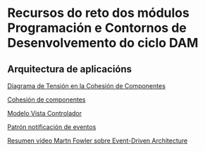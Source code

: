 Recursos do reto dos módulos Programación e Contornos de Desenvolvemento do ciclo DAM
=====================================================================================

## Arquitectura de aplicacións

[Diagrama de Tensión en la Cohesión de Componentes](./code_complete/component%20cohesion%20tension%20diagram.md)

[Cohesión de componentes](./code_complete/component%20cohesion.md)

[Modelo Vista Controlador](./code_complete/MVC.md)

[Patrón notificación de eventos](./code_complete/patrón%20notificación%20de%20eventos.md)

[Resumen vídeo Martn Fowler sobre Event-Driven Architecture](./code_complete/video%20event%20driven%20architecture.md)